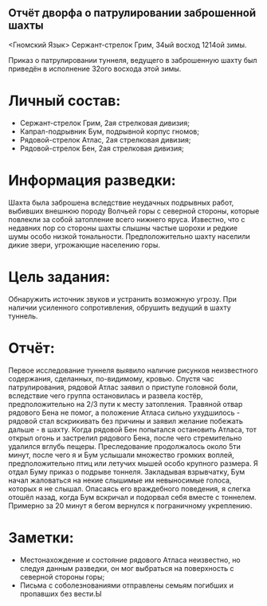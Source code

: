 ## Отчёт дворфа о патрулировании заброшенной шахты
<Гномский Язык>
Сержант-стрелок Грим, 34ый восход 1214ой зимы.

Приказ о патрулировании туннеля, ведущего в заброшенную шахту был приведён в исполнение 32ого восхода этой зимы.

# Личный состав:
* Сержант-стрелок Грим, 2ая стрелковая дивизия;
* Капрал-подрывник Бум, подрывной корпус гномов;
* Рядовой-стрелок Атлас, 2ая стрелковая дивизия;
* Рядовой-стрелок Бен, 2ая стрелковая дивизия;

# Информация разведки:
Шахта была заброшена вследствие неудачных подрывных работ, выбивших внешнюю породу Волчьей горы с северной стороны, которые повлекли за собой затопление всего нижнего яруса. Известно, что с недавних пор со стороны шахты слышны частые шорохи и редкие шумы особо низкой тональности. Предположительно шахту населили дикие звери, угрожающие населению горы.

# Цель задания:
Обнаружить источник звуков и устранить возможную угрозу. При наличии усиленного сопротивления, обрушить ведущий в шахту туннель.

# Отчёт:
Первое исследование туннеля выявило наличие рисунков неизвестного содержания, сделанных, по-видимому, кровью. Спустя час патрулирования, рядовой Атлас заявил о приступе головной боли, вследствие чего группа остановилась и развела костёр, предположительно на 2/3 пути к месту затопления. Травяной отвар рядового Бена не помог, а положение Атласа сильно ухудшилось - рядовой стал вскрикивать без причины и заявил желание побежать дальше - в шахту. Когда рядовой Бен попытался остановить Атласа, тот открыл огонь и застрелил рядового Бена, после чего стремительно удалился вглубь пещеры. Преследование продолжалось около 5ти минут, после чего я и Бум услышали множество громких воплей, предположительно птиц или летучих мышей особо крупного размера. Я отдал Буму приказ о подрыве тоннеля. Закладывая взрывчатку, Бум начал жаловаться на некие слышимые им невыносимые голоса, которых я не слышал. Опасаясь его враждебного поведения, я слегка отошёл назад, когда Бум вскричал и подорвал себя вместе с тоннелем. Примерно за 20 минут я бегом вернулся к пограничному укреплению.

# Заметки:
* Местонахождение и состояние рядового Атласа неизвестно, но следуя данным разведки, он мог выбраться на поверхность с северной стороны горы;
* Письма с соболезнованиями отправлены семьям погибших и пропавших без вести.Ы

